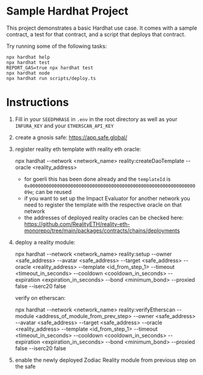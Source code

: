 # Sample Hardhat Project

This project demonstrates a basic Hardhat use case. It comes with a sample contract, a test for that contract, and a script that deploys that contract.

Try running some of the following tasks:

```shell
npx hardhat help
npx hardhat test
REPORT_GAS=true npx hardhat test
npx hardhat node
npx hardhat run scripts/deploy.ts
```

# Instructions

1. Fill in your `SEEDPHRASE` in `.env` in the root directory as well as your `INFURA_KEY` and your `ETHERSCAN_API_KEY`

2. create a gnosis safe: https://app.safe.global/

3. register reality eth template with reality eth oracle:

   npx hardhat --network <network_name> reality:createDaoTemplate --oracle <reality_address>

   - for goerli this has been done already and the `templateId` is `0x000000000000000000000000000000000000000000000000000000000000009e`; can be reused
   - if you want to set up the Impact Evaluator for another network you need to register the template with the respective oracle on that network
   - the addresses of deployed reality oracles can be checked here: https://github.com/RealityETH/reality-eth-monorepo/tree/main/packages/contracts/chains/deployments

4. deploy a reality module:

   npx hardhat --network <network_name> reality:setup --owner <safe_address> --avatar <safe_address> --target <safe_address> --oracle <reality_address> --template <id_from_step_1> --timeout <timeout_in_seconds> --cooldown <cooldown_in_seconds> --expiration <expiration_in_seconds> --bond <minimum_bond> --proxied false --iserc20 false

   verify on etherscan:

   npx hardhat --network <network_name> reality:verifyEtherscan --module <address_of_module_from_prev_step> --owner <safe_address> --avatar <safe_address> --target <safe_address> --oracle <reality_address> --template <id_from_step_1> --timeout <timeout_in_seconds> --cooldown <cooldown_in_seconds> --expiration <expiration_in_seconds> --bond <minimum_bond> --proxied false --iserc20 false

5. enable the newly deployed Zodiac Reality module from previous step on the safe
